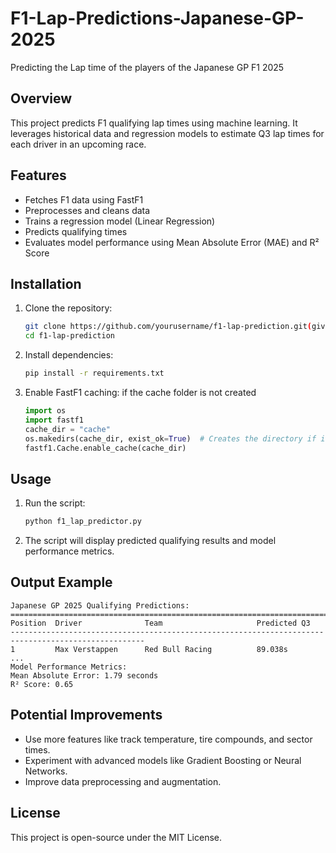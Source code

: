 # F1-Lap-Predictions-Japanese-GP-2025
Predicting the Lap time of the players of the Japanese GP F1 2025

## Overview
This project predicts F1 qualifying lap times using machine learning. It leverages historical data and regression models to estimate Q3 lap times for each driver in an upcoming race.

## Features
- Fetches F1 data using FastF1
- Preprocesses and cleans data
- Trains a regression model (Linear Regression)
- Predicts qualifying times
- Evaluates model performance using Mean Absolute Error (MAE) and R² Score

## Installation
1. Clone the repository:
   ```bash
   git clone https://github.com/yourusername/f1-lap-prediction.git(give my repository URL)
   cd f1-lap-prediction 
   ```
2. Install dependencies:
   ```bash
   pip install -r requirements.txt
   ```
3. Enable FastF1 caching: if the cache folder is not created
   ```python
   import os
   import fastf1
   cache_dir = "cache"
   os.makedirs(cache_dir, exist_ok=True)  # Creates the directory if it doesn't exist
   fastf1.Cache.enable_cache(cache_dir)

## Usage
1. Run the script:
   ```bash
   python f1_lap_predictor.py
   ```
2. The script will display predicted qualifying results and model performance metrics.

## Output Example
```
Japanese GP 2025 Qualifying Predictions:
====================================================================================================
Position  Driver              Team                     Predicted Q3
----------------------------------------------------------------------------------------------------
1         Max Verstappen      Red Bull Racing          89.038s
...
Model Performance Metrics:
Mean Absolute Error: 1.79 seconds
R² Score: 0.65
```

## Potential Improvements
- Use more features like track temperature, tire compounds, and sector times.
- Experiment with advanced models like Gradient Boosting or Neural Networks.
- Improve data preprocessing and augmentation.

## License
This project is open-source under the MIT License.
